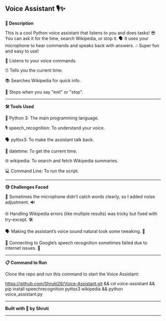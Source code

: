 **Voice Assistant 🎙️✨**
-----------------------------------------------------------------------------------------------------------------------------------------------------------------------------
**📝 Description**

This is a cool Python voice assistant that listens to you and does tasks! 😎 You can ask it for the time, search Wikipedia, or stop it. 🗣️ It uses your microphone to hear commands and speaks back with answers. 🎶 Super fun and easy to use!

🎤 Listens to your voice commands.

⏰ Tells you the current time.

📚 Searches Wikipedia for quick info.

🚪 Stops when you say "exit" or "stop".

-----------------------------------------------------------------------------------------------------------------------------------------------------------------------------

**🛠️ Tools Used**


🐍 Python 3: The main programming language.

🎙️ speech_recognition: To understand your voice.

🗣️ pyttsx3: To make the assistant talk back.

📅 datetime: To get the current time.

🌐 wikipedia: To search and fetch Wikipedia summaries.

💻 Command Line: To run the script.

-----------------------------------------------------------------------------------------------------------------------------------------------------------------------------

**😓 Challenges Faced**


🚫 Sometimes the microphone didn’t catch words clearly, so I added noise adjustment. 🔊

🌐 Handling Wikipedia errors (like multiple results) was tricky but fixed with try-except. 🛠️

🗣️ Making the assistant’s voice sound natural took some tweaking. 🎵

🔗 Connecting to Google’s speech recognition sometimes failed due to internet issues. 📡

-----------------------------------------------------------------------------------------------------------------------------------------------------------------------------

**📋 Command to Run**

Clone the repo and run this command to start the Voice Assistant:

https://github.com/Shrutij26/Voice-Assistant.git && cd voice-assistant && pip install speechrecognition pyttsx3 wikipedia && python voice_assistant.py

-----------------------------------------------------------------------------------------------------------------------------------------------------------------------------

**Built with 💖 by Shruti**

-----------------------------------------------------------------------------------------------------------------------------------------------------------------------------
